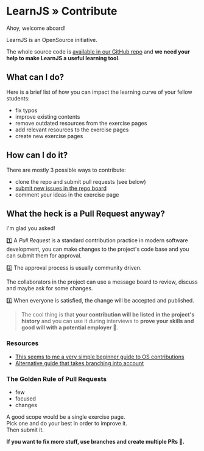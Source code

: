 # LearnJS  » Contribute

Ahoy, welcome aboard!

LearnJS is an OpenSource initiative.

The whole source code is 
[available in our GitHub repo][1] and **we need your help to make LearnJS
a useful learning tool**.

## What can I do?

Here is a brief list of how you can impact the learning curve of
your fellow students:

- fix typos
- improve existing contents
- remove outdated resources from the exercise pages
- add relevant resources to the exercise pages
- create new exercise pages

## How can I do it?

There are mostly 3 possible ways to contribute:

- clone the repo and submit pull requests (see below)
- [submit new issues in the repo board][2]
- comment your ideas in the exercise page

## What the heck is a Pull Request anyway?

I'm glad you asked! 

1️⃣ A _Pull Request_ is a standard contribution practice in modern 
software development, you can make changes to the project's code base 
and you can submit them for approval.

2️⃣ The approval process is usually community driven.

The collaborators in the project can use a message board to review, 
discuss and maybe ask for some changes.

3️⃣ When everyone is satisfied, the change will be accepted and published.

> The cool thing is that **your contribution will be listed in the 
> project's history** and you can use it during interviews to 
> **prove your skills and good will with a potential employer 🤠**.

### Resources

- [This seems to me a very simple beginner guide to OS contributions][3]
- [Alternative guide that takes branching into account][4]

### The Golden Rule of Pull Requests

- few
- focused
- changes

A good scope would be a single exercise page.  
Pick one and do your best in order to improve it.  
Then submit it.

**If you want to fix more stuff, use branches and create multiple PRs 🤠.**

[1]: https://github.com/marcopeg/learnjs
[2]: https://github.com/marcopeg/learnjs/issues
[3]: https://github.com/firstcontributions/first-contributions/blob/master/README.md
[4]: https://akrabat.com/the-beginners-guide-to-contributing-to-a-github-project/
